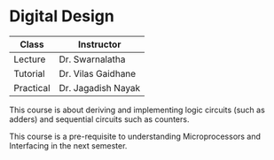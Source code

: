 # Digital Design

| Class     | Instructor         |
| --------- | ------------------ |
| Lecture   | Dr. Swarnalatha    |
| Tutorial  | Dr. Vilas Gaidhane |
| Practical | Dr. Jagadish Nayak |

This course is about deriving and implementing logic circuits (such as adders) and sequential circuits such as counters.

This course is a pre-requisite to understanding Microprocessors and Interfacing in the next semester.
